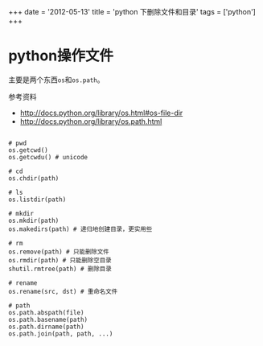 +++
date = '2012-05-13'
title = 'python 下删除文件和目录'
tags = ['python']
+++

python操作文件
==============

主要是两个东西`os`和`os.path`。

参考资料

-   <http://docs.python.org/library/os.html#os-file-dir>
-   <http://docs.python.org/library/os.path.html>

~~~~ {.python}

# pwd
os.getcwd()
os.getcwdu() # unicode

# cd
os.chdir(path)

# ls
os.listdir(path)

# mkdir
os.mkdir(path)
os.makedirs(path) # 递归地创建目录，更实用些

# rm
os.remove(path) # 只能删除文件
os.rmdir(path) # 只能删除空目录
shutil.rmtree(path) # 删除目录

# rename
os.rename(src, dst) # 重命名文件

# path
os.path.abspath(file)
os.path.basename(path)
os.path.dirname(path)
os.path.join(path, path, ...)
~~~~
